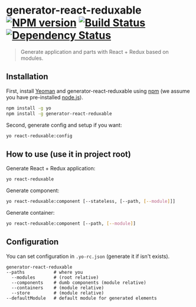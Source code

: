 # generator-react-reduxable [![NPM version][npm-image]][npm-url] [![Build Status][travis-image]][travis-url] [![Dependency Status][daviddm-image]][daviddm-url]
> Generate application and parts with React + Redux based on modules.

## Installation

First, install [Yeoman](http://yeoman.io) and generator-react-reduxable using [npm](https://www.npmjs.com/) (we assume you have pre-installed [node.js](https://nodejs.org/)).

```bash
npm install -g yo
npm install -g generator-react-reduxable
```

Second, generate config and setup if you want:

```bash
yo react-reduxable:config
```

## How to use (use it in project root)

Generate React + Redux application:

```bash
yo react-reduxable
```

Generate component:

```bash
yo react-reduxable:component [--stateless, [--path, [--module]]]
```

Generate container:

```bash
yo react-reduxable:component [--path, [--module]]
```

## Configuration

You can set configuration in `.yo-rc.json` (generate it if isn't exists).

```
generator-react-reduxable
--paths           # where you
  --modules       # (root relative)
  --components    # dumb components (module relative)
  --containers    # (module relative)
  --store         # (module relative)
--defaultModule   # default module for generated elements
```

[npm-image]: https://badge.fury.io/js/generator-react-reduxable.svg
[npm-url]: https://npmjs.org/package/generator-react-reduxable
[travis-image]: https://travis-ci.org/jeshio/generator-react-reduxable.svg?branch=master
[travis-url]: https://travis-ci.org/jeshio/generator-react-reduxable
[daviddm-image]: https://david-dm.org/jeshio/generator-react-reduxable.svg?theme=shields.io
[daviddm-url]: https://david-dm.org/jeshio/generator-react-reduxable

